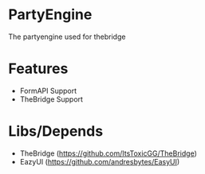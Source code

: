 # PartyEngine
The partyengine used for thebridge
# Features
- FormAPI Support
- TheBridge Support
# Libs/Depends
- TheBridge (https://github.com/ItsToxicGG/TheBridge)
- EazyUI (https://github.com/andresbytes/EasyUI)
